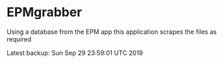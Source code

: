 # EPMgrabber
Using a database from the EPM app this application scrapes the files as required


Latest backup: Sun Sep 29 23:59:01 UTC 2019
